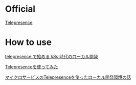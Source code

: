 # Official

[Telepresence](https://www.telepresence.io/)

# How to use

[telepresence で始める k8s 時代のローカル開発](https://speakerdeck.com/shiro16/telepresence-deshi-meru-k8s-shi-dai-falserokarukai-fa)

[Telepresenceを使ってみた](https://juju-62q.hatenablog.com/entry/2019/05/19/182610)

[マイクロサービスのTelepresenceを使ったローカル開発環境の話](https://tech.mercari.com/entry/2019/05/28/090000)

